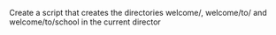 Create a script that creates the directories welcome/, welcome/to/ and welcome/to/school in the current director
